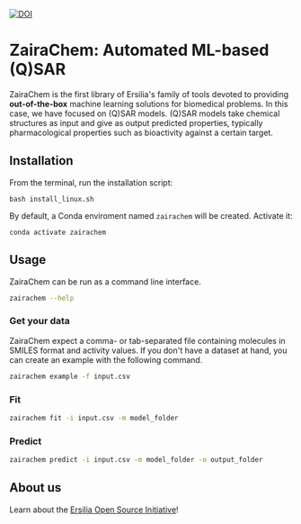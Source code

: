 [![DOI](https://zenodo.org/badge/379620165.svg)](https://zenodo.org/badge/latestdoi/379620165)

# ZairaChem: Automated ML-based (Q)SAR

ZairaChem is the first library of Ersilia's family of tools devoted to providing **out-of-the-box** machine learning solutions for biomedical problems. In this case, we have focused on (Q)SAR models. (Q)SAR models take chemical structures as input and give as output predicted properties, typically pharmacological properties such as bioactivity against a certain target.

## Installation

From the terminal, run the installation script:
```
bash install_linux.sh
```

By default, a Conda enviroment named `zairachem` will be created. Activate it:

```
conda activate zairachem
```

## Usage

ZairaChem can be run as a command line interface.

```bash
zairachem --help
```

### Get your data

ZairaChem expect a comma- or tab-separated file containing molecules in SMILES format and activity values. If you don't have a dataset at hand, you can create an example with the following command. 

```bash
zairachem example -f input.csv
```

### Fit

```bash
zairachem fit -i input.csv -m model_folder
```

### Predict

```bash
zairachem predict -i input.csv -m model_folder -o output_folder
```

## About us

Learn about the [Ersilia Open Source Initiative](https://ersilia.io)!
